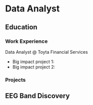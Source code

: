 # Data Analyst

## Education

### Work Experience
Data Analyst @ Toyta Financial Services
- Big impact project 1: 
- Big impact project 2: 

### Projects
EEG Band Discovery
-
